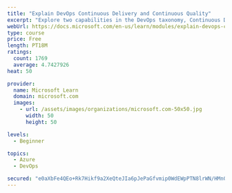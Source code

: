 ```yaml
---
title: "Explain DevOps Continuous Delivery and Continuous Quality"
excerpt: "Explore two capabilities in the DevOps taxonomy, Continuous Delivery and Continuous Quality."
webUrl: https://docs.microsoft.com/en-us/learn/modules/explain-devops-continous-delivery-quality/
type: course
price: Free
length: PT18M
ratings:
  count: 1769
  average: 4.7427926
heat: 50

provider:
  name: Microsoft Learn
  domain: microsoft.com
  images:
    - url: /assets/images/organizations/microsoft.com-50x50.jpg
      width: 50
      height: 50

levels:
  - Beginner

topics:
  - Azure
  - DevOps

secured: "e0aXbFe4QEo+Rk7Hikf9a2XeQteJIa6pJePaGfvmip0WdEWpPTN8lrWN/HMn0gnTZw2//ND8RwbzwbnlMWI0wrgg/65g0xcFPhZc50vqBfofnCcrXXOY2ZaeBfANYK1aBJNJEJX47EuW5aMFjGjmiFPjI+wGSue8t3wSQ2CkawJjkwt0QX/x5eCeHrYowLX0dhaPAFGQR9iWT5wvQLAOKeOTcRx8t/UeBIJP8Zx3G+3rHb7r0gYIhi2kuo7XTQsosjCO9Z5OFMeiq/wv5/JhHEj9+UFMgl8o4JI8NV8Dnm7dJcfhqKCe33H0+1ZrKX04qF4MBM3CAedRC52wuAFwvZ4gpEis8Mxy6aUogbtvY31FFEp47w2wEAQpop0o9s1/x92mHfylFScD9qLBZB98AMppY6pOX/wRiicBU73aVsU=;0jNSEb1nr2EveCoaubWMrQ=="
---
```


